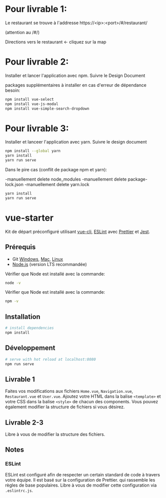 # Pour livrable 1:
Le restaurant se trouve à l'addresse https://\<ip\>:\<port\>/#/restaurant/

(attention au /#/)

Directions vers le restaurant <- cliquez sur la map

# Pour livrable 2:
Installer et lancer l'application avec npm. Suivre le Design Document

packages supplémentaires à installer en cas d'erreur de dépendance besoin:
```bash
npm install vue-select
npm install vue-js-modal
npm install vue-simple-search-dropdown
```

# Pour livrable 3:
Installer et lanceer l'application avec yarn. Suivre le design document
```bash
npm install --global yarn
yarn install
yarn run serve
```
Dans le pire cas (conflit de package npm et yarn):

-manuellement delete node_modules
-manuellement delete package-lock.json
-manuellement delete yarn.lock
```bash
yarn install
yarn run serve
```

# vue-starter

Kit de départ préconfiguré utilisant [vue-cli](https://cli.vuejs.org/), [ESLint](https://eslint.org/) avec [Prettier](https://prettier.io/) et [Jest](https://jestjs.io/).

## Prérequis
- Git [Windows](http://www.git-scm.com/book/en/Getting-Started-Installing-Git#Installing-on-Windows), [Mac](http://www.git-scm.com/book/en/Getting-Started-Installing-Git#Installing-on-Mac), [Linux](http://www.git-scm.com/book/en/Getting-Started-Installing-Git#Installing-on-Linux)
- [Node.js](https://nodejs.org/en/) (version LTS recommandée)

Vérifier que Node est installé avec la commande:
```bash
node -v
```
Vérifier que Node est installé avec la commande:
```bash
npm -v
```

## Installation

```bash
# install dependencies
npm install
```

## Développement
```bash
# serve with hot reload at localhost:8080
npm run serve
```

## Livrable 1
Faites vos modifications aux fichiers `Home.vue`, `Navigation.vue`, `Restaurant.vue` et `User.vue`. Ajoutez votre HTML dans la balise `<template>` et votre CSS dans la balise `<style>` de chacun des components. Vous pouvez également modifier la structure de fichiers si vous désirez.

## Livrable 2-3
Libre à vous de modifier la structure des fichiers.


## Notes
### ESLint
ESLint est configuré afin de respecter un certain standard de code à travers votre équipe. Il est basé sur la configuration de Prettier. qui rassemble les règles de base populaires. Libre à vous de modifier cette configuration via `.eslintrc.js`.

